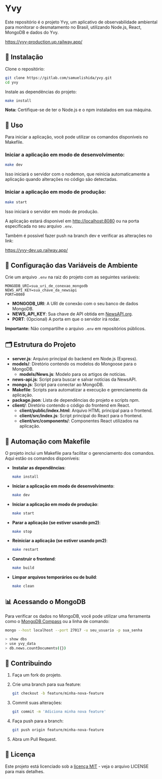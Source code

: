 # Yvy

Este repositório é o projeto Yvy, um aplicativo de observabilidade ambiental para monitorar o desmatamento no Brasil, utilizando Node.js, React, MongoDB e dados do Yvy.

https://yvy-production.up.railway.app/


## 🧰 Instalação

Clone o repositório:

```bash
git clone https://gitlab.com/samuelishida/yvy.git
cd yvy
```

Instale as dependências do projeto:

```bash
make install
```

**Nota:** Certifique-se de ter o Node.js e o npm instalados em sua máquina.

## 🚀 Uso

Para iniciar a aplicação, você pode utilizar os comandos disponíveis no Makefile.

### Iniciar a aplicação em modo de desenvolvimento:

```bash
make dev
```

Isso iniciará o servidor com o nodemon, que reinicia automaticamente a aplicação quando alterações no código são detectadas.

### Iniciar a aplicação em modo de produção:

```bash
make start
```

Isso iniciará o servidor em modo de produção.

A aplicação estará disponível em [http://localhost:8080](http://localhost:8080) ou na porta especificada no seu arquivo `.env`.

Também é possível fazer push na branch dev e verificar as alterações no link:

https://yvy-dev.up.railway.app/


## 🔧 Configuração das Variáveis de Ambiente

Crie um arquivo `.env` na raiz do projeto com as seguintes variáveis:

```env
MONGODB_URI=sua_uri_de_conexao_mongodb
NEWS_API_KEY=sua_chave_da_newsapi
PORT=8080
```

- **MONGODB_URI**: A URI de conexão com o seu banco de dados MongoDB.
- **NEWS_API_KEY**: Sua chave de API obtida em [NewsAPI.org](https://newsapi.org).
- **PORT**: (Opcional) A porta em que o servidor irá rodar.

**Importante:** Não compartilhe o arquivo `.env` em repositórios públicos.

## 🗂️ Estrutura do Projeto

- **server.js**: Arquivo principal do backend em Node.js (Express).
- **models/**: Diretório contendo os modelos do Mongoose para o MongoDB.
  - **models/News.js**: Modelo para os artigos de notícias.
- **news-api.js**: Script para buscar e salvar notícias da NewsAPI.
- **mongo.js**: Script para conectar ao MongoDB.
- **Makefile**: Scripts para automatizar a execução e gerenciamento da aplicação.
- **package.json**: Lista de dependências do projeto e scripts npm.
- **client/**: Diretório contendo o código do frontend em React.
  - **client/public/index.html**: Arquivo HTML principal para o frontend.
  - **client/src/index.js**: Script principal do React para o frontend.
  - **client/src/components/**: Componentes React utilizados na aplicação.

## 🚧 Automação com Makefile

O projeto inclui um Makefile para facilitar o gerenciamento dos comandos. Aqui estão os comandos disponíveis:

- **Instalar as dependências**:

  ```bash
  make install
  ```

- **Iniciar a aplicação em modo de desenvolvimento**:

  ```bash
  make dev
  ```

- **Iniciar a aplicação em modo de produção**:

  ```bash
  make start
  ```

- **Parar a aplicação (se estiver usando pm2)**:

  ```bash
  make stop
  ```

- **Reiniciar a aplicação (se estiver usando pm2)**:

  ```bash
  make restart
  ```

- **Construir o frontend**:

  ```bash
  make build
  ```

- **Limpar arquivos temporários ou de build**:

  ```bash
  make clean
  ```

## 📊 Acessando o MongoDB

Para verificar os dados no MongoDB, você pode utilizar uma ferramenta como o [MongoDB Compass](https://www.mongodb.com/try/download/compass) ou a linha de comando:

```bash
mongo --host localhost --port 27017 -u seu_usuario -p sua_senha

> show dbs
> use yvy_data
> db.news.countDocuments({})
```

## 🤝 Contribuindo

1. Faça um fork do projeto.
2. Crie uma branch para sua feature:

   ```bash
   git checkout -b feature/minha-nova-feature
   ```

3. Commit suas alterações:

   ```bash
   git commit -m 'Adiciona minha nova feature'
   ```

4. Faça push para a branch:

   ```bash
   git push origin feature/minha-nova-feature
   ```

5. Abra um Pull Request.

## 📜 Licença

Este projeto está licenciado sob a [licença MIT](LICENSE) - veja o arquivo LICENSE para mais detalhes.

